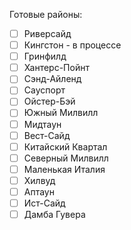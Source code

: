 Готовые районы:
- [ ] Риверсайд
- [ ] Кингстон - в процессе
- [ ] Гринфилд
- [ ] Хантерс-Пойнт
- [ ] Сэнд-Айленд
- [ ] Сауспорт
- [ ] Ойстер-Бэй
- [ ] Южный Милвилл
- [ ] Мидтаун
- [ ] Вест-Сайд
- [ ] Китайский Квартал
- [ ] Северный Милвилл
- [ ] Маленькая Италия
- [ ] Хилвуд
- [ ] Аптаун
- [ ] Ист-Сайд
- [ ] Дамба Гувера
